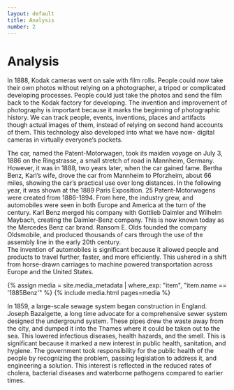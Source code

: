 ```yaml
---
layout: default
title: Analysis
number: 2
---
```


# Analysis

  In 1888, Kodak cameras went on sale with film rolls. People could now take their own photos without relying on a photographer, a tripod or complicated developing processes. People could just take the photos and send the film back to the Kodak factory for developing. 
	The invention and improvement of photography is important because it marks the beginning of photographic history. We can track people, events, inventions, places and artifacts though actual images of them, instead of relying on second hand accounts of them. This technology also developed into what we have now- digital cameras in virtually everyone’s pockets.

  The car, named the Patent-Motorwagen, took its maiden voyage on July 3, 1886 on the Ringstrasse, a small stretch of road in Mannheim, Germany. However, it was in 1888, two years later, when the car gained fame. Bertha Benz, Karl’s wife, drove the car from Mannheim to Pforzheim, about 66 miles, showing the car’s practical use over long distances. In the following year, it was shown at the 1889 Paris Exposition. 25 Patent-Motorwagens were created from 1886-1894.
  From here, the industry grew, and automobiles were seen in both Europe and America at the turn of the century. Karl Benz merged his company with Gottlieb Daimler and Wilhelm Maybach, creating the Daimler-Benz company. This is now known today as the Mercedes Benz car brand. Ransom E. Olds founded the company Oldsmobile, and produced thousands of cars through the use of the assembly line in the early 20th century.  
The invention of automobiles is significant because it allowed people and products to travel further, faster, and more efficiently. This ushered in a shift from horse-drawn carriages to machine powered transportation across Europe and the United States.

{% assign media = site.media_metadata | where_exp: "item", "item.name == '1885Benz'" %}
{% include media.html pages=media %}

  In 1859, a large-scale sewage system began construction in England. Joseph Bazalgette, a long time advocate for a comprehensive sewer system designed the underground system. These pipes drew the waste away from the city, and dumped it into the Thames where it could be taken out to the sea. This lowered infectious diseases, health hazards, and the smell.
  This is significant because it marked a new interest in public health, sanitation, and hygiene. The government took responsibility for the public health of the people by recognizing the problem, passing legislation to address it, and engineering a solution. This interest is reflected in the reduced rates of cholera, bacterial diseases and waterborne pathogens compared to earlier times.










